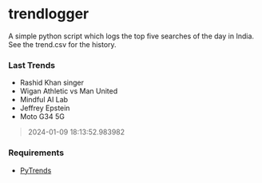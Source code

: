 # trendlogger
A simple python script which logs the top five searches of the day in India.<br>See the trend.csv for the history.<br>

<!-- Last Trends -->
### Last Trends
* Rashid Khan singer
* Wigan Athletic vs Man United
* Mindful AI Lab
* Jeffrey Epstein
* Moto G34 5G
> 2024-01-09 18:13:52.983982

<!-- Requirements -->
### Requirements
* [PyTrends](https://github.com/dreyco676/pytrends)
